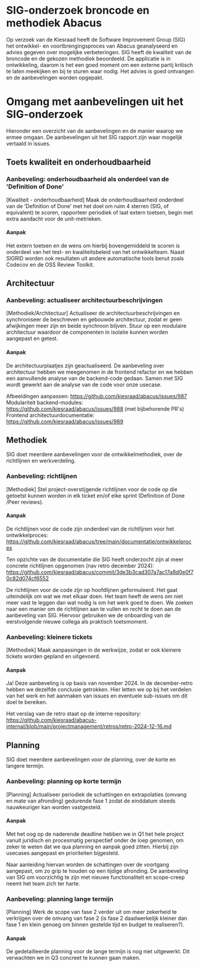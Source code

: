 # SIG-onderzoek broncode en methodiek Abacus

Op verzoek van de Kiesraad heeft de Software Improvement Group (SIG) het ontwikkel- en voortbrengingsproces van Abacus geanalyseerd en advies gegeven over mogelijke verbeteringen. SIG heeft de kwaliteit van de broncode en de gekozen methodiek beoordeeld. De applicatie is in ontwikkeling, daarom is het een goed moment om een externe partij kritisch te laten meekijken en bij te sturen waar nodig. Het advies is goed ontvangen en de aanbevelingen worden opgepakt. 

# Omgang met aanbevelingen uit het SIG-onderzoek
Hieronder een overzicht van de aanbevelingen en de manier waarop we ermee omgaan. 
De aanbevelingen uit het SIG rapport zijn waar mogelijk vertaald in issues. 

## Toets kwaliteit en onderhoudbaarheid

### Aanbeveling: onderhoudbaarheid als onderdeel van de 'Definition of Done'

[Kwaliteit - onderhoudbaarheid] Maak de onderhoudbaarheid onderdeel van de ‘Definition of Done’ met het doel om ruim 4 sterren (SIG, of equivalent) te scoren, rapporteer periodiek of laat extern toetsen, begin met extra aandacht voor de unit-metrieken.

#### Aanpak

Het extern toetsen en de wens om hierbij bovengemiddeld te scoren is onderdeel van het test- en kwaliteitsbeleid van het ontwikkelteam. Naast SIGRID worden ook resultaten uit andere automatische tools benut zoals Codecov en de OSS Review Toolkit.

## Architectuur

### Aanbeveling: actualiseer architectuurbeschrijvingen

[Methodiek/Architectuur] Actualiseer de architectuurbeschrijvingen en synchroniseer de beschreven en gebouwde architectuur, zodat er geen afwijkingen meer zijn en beide synchroon blijven. Stuur op een modulaire architectuur waardoor de componenten in isolatie kunnen worden aangepast en getest.

#### Aanpak

De architectuurplaatjes zijn geactualiseerd. De aanbeveling over architectuur hebben we meegenomen in de frontend refactor en we hebben een aanvullende analyse van de backend-code gedaan. Samen met SIG wordt gewerkt aan de analyse van de code voor onze usecase. 

Afbeeldingen aanpassen: https://github.com/kiesraad/abacus/issues/987
Modulariteit backend-modules: https://github.com/kiesraad/abacus/issues/988 (met bijbehorende PR's)
Frontend architectuurdocumentatie: https://github.com/kiesraad/abacus/issues/989

## Methodiek

SIG doet meerdere aanbevelingen voor de ontwikkelmethodiek, over de richtlijnen en werkverdeling. 

### Aanbeveling: richtlijnen

[Methodiek] Stel project-overstijgende richtlijnen voor de code op die getoetst kunnen worden in elk ticket en/of elke sprint (Definition of Done /Peer reviews).

#### Aanpak

De richtlijnen voor de code zijn onderdeel van de richtlijnen voor het ontwikkelproces: https://github.com/kiesraad/abacus/tree/main/documentatie/ontwikkelproces 

Ten opzichte van de documentatie die SIG heeft onderzocht zijn al meer concrete richtlijnen opgenomen (nav retro december 2024): https://github.com/kiesraad/abacus/commit/3de3b3cad307a7ac17a8d0e0f70c82d074cf6552

De richtlijnen voor de code zijn op hoofdlijnen geformuleerd. Het gaat uiteindelijk om wat we met elkaar doen. Het team heeft de wens om niet meer vast te leggen dan wat nodig is om het werk goed te doen. We zoeken naar een manier om de richtlijnen aan te vullen en recht te doen aan de aanbeveling van SIG. Hiervoor gebruiken we de onboarding van de eerstvolgende nieuwe collega als praktisch toetsmoment.

### Aanbeveling: kleinere tickets

[Methodiek] Maak aanpassingen in de werkwijze, zodat er ook kleinere tickets worden gepland en uitgevoerd.

#### Aanpak

Ja! Deze aanbeveling is op basis van november 2024. In de december-retro hebben we dezelfde conclusie getrokken. Hier letten we op bij het verdelen van het werk en het aanmaken van issues en eventuele sub-issues om dit doel te bereiken. 

Het verslag van de retro staat op de interne repository: 
https://github.com/kiesraad/abacus-internal/blob/main/projectmanagement/retros/retro-2024-12-16.md

## Planning

SIG doet meerdere aanbevelingen voor de planning, over de korte en langere termijn. 

### Aanbeveling: planning op korte termijn 

[Planning] Actualiseer periodiek de schattingen en extrapolaties (omvang en mate van afronding) gedurende fase 1 zodat de einddatum steeds nauwkeuriger kan worden vastgesteld.

#### Aanpak

Met het oog op de naderende deadline hebben we in Q1 het hele project vanuit juridisch en procesmatig perspectief onder de loep genomen, om zeker te weten dat we qua planning en aanpak goed zitten. Hierbij zijn usecases aangepast en prioriteiten bijgesteld. 

Naar aanleiding hiervan worden de schattingen over de voortgang aangepast, om zo grip te houden op een tijdige afronding. De aanbeveling van SIG om voorzichtig te zijn met nieuwe functionaliteit en scope-creep neemt het team zich ter harte. 

### Aanbeveling: planning lange termijn 

[Planning] Werk de scope van fase 2 verder uit om meer zekerheid te verkrijgen over de omvang van fase 2 (is fase 2
daadwerkelijk kleiner dan fase 1 en klein genoeg om binnen gestelde tijd en budget te realiseren?).

#### Aanpak

De gedetailleerde planning voor de lange termijn is nog niet uitgewerkt. Dit verwachten we in Q3 concreet te kunnen gaan maken. 

